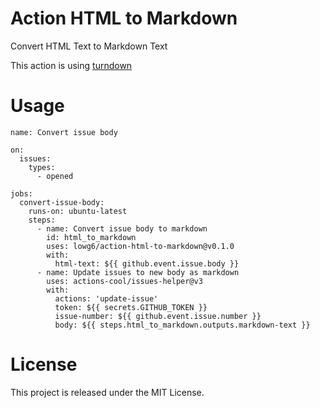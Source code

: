 # Action HTML to Markdown

Convert HTML Text to Markdown Text

This action is using [turndown](https://github.com/mixmark-io/turndown)


# Usage

```
name: Convert issue body

on:
  issues:
    types:
      - opened

jobs:
  convert-issue-body:
    runs-on: ubuntu-latest
    steps:
      - name: Convert issue body to markdown
        id: html_to_markdown
        uses: lowg6/action-html-to-markdown@v0.1.0
        with:
          html-text: ${{ github.event.issue.body }}
      - name: Update issues to new body as markdown
        uses: actions-cool/issues-helper@v3
        with:
          actions: 'update-issue'
          token: ${{ secrets.GITHUB_TOKEN }}
          issue-number: ${{ github.event.issue.number }}
          body: ${{ steps.html_to_markdown.outputs.markdown-text }}
```


# License

This project is released under the MIT License.
